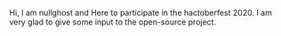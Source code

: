 Hi, I am nullghost and Here to participate in the hactoberfest 2020. I am very glad to give some input to the open-source project.
